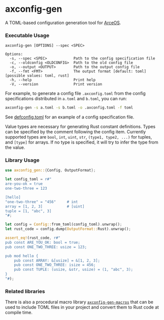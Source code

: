 # axconfig-gen

A TOML-based configuration generation tool for [ArceOS](https://github.com/arceos-org/arceos).

### Executable Usage

```text
axconfig-gen [OPTIONS] --spec <SPEC>

Options:
  -s, --spec <SPEC>            Path to the config specification file
  -c, --oldconfig <OLDCONFIG>  Path to the old config file
  -o, --output <OUTPUT>        Path to the output config file
  -f, --fmt <FMT>              The output format [default: toml] [possible values: toml, rust]
  -h, --help                   Print help
  -V, --version                Print version
```

For example, to generate a config file `.axconfig.toml` from the config specifications distributed in `a.toml` and `b.toml`, you can run:

```sh
axconfig-gen -s a.toml -s b.toml -o .axconfig.toml -f toml
```

See [defconfig.toml](https://github.com/arceos-org/axconfig-gen/blob/main/example-configs/defconfig.toml) for an example of a config specification file.

Value types are necessary for generating Rust constant definitions. Types can be specified by the comment following the config item. Currently supported types are `bool`, `int`, `uint`, `str`, `(type1, type2, ...)` for tuples, and `[type]` for arrays. If no type is specified, it will try to infer the type from the value.

### Library Usage

```rust
use axconfig_gen::{Config, OutputFormat};

let config_toml = r#"
are-you-ok = true
one-two-three = 123

[hello]
"one-two-three" = "456"     # int
array = [1, 2, 3]           # [uint]
tuple = [1, "abc", 3]
"#;

let config = Config::from_toml(config_toml).unwrap();
let rust_code = config.dump(OutputFormat::Rust).unwrap();

assert_eq!(rust_code, r#"
pub const ARE_YOU_OK: bool = true;
pub const ONE_TWO_THREE: usize = 123;

pub mod hello {
    pub const ARRAY: &[usize] = &[1, 2, 3];
    pub const ONE_TWO_THREE: isize = 456;
    pub const TUPLE: (usize, &str, usize) = (1, "abc", 3);
}
"#);
```

### Related libraries

There is also a procedural macro library [`axconfig-gen-macros`](https://docs.rs/axconfig-gen-macros) that can be
used to include TOML files in your project and convert them to Rust code at
compile time.
